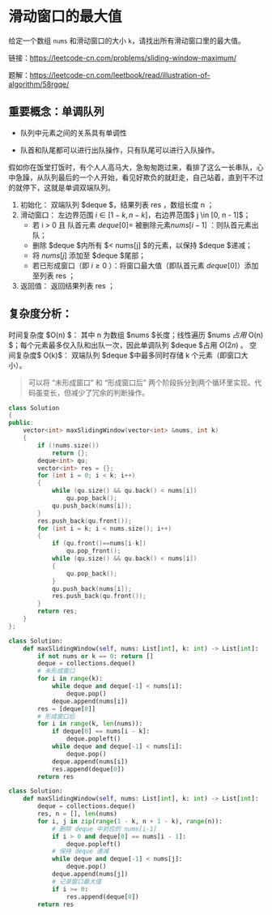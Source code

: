# 滑动窗口的最大值

给定一个数组 `nums` 和滑动窗口的大小 `k`，请找出所有滑动窗口里的最大值。

链接：https://leetcode-cn.com/problems/sliding-window-maximum/

题解：https://leetcode-cn.com/leetbook/read/illustration-of-algorithm/58rgqe/

## **重要概念**：单调队列

- 队列中元素之间的关系具有单调性

- 队首和队尾都可以进行出队操作，只有队尾可以进行入队操作。

假如你在饭堂打饭时，有个人人高马大，急匆匆跑过来，看排了这么一长串队，心中急躁，从队列最后的一个人开始，看见好欺负的就赶走，自己站着，直到干不过的就停下，这就是单调双端队列。

1. 初始化： 双端队列 $deque $，结果列表 res ，数组长度 n ；
2. 滑动窗口： 左边界范围 $i \in [1 - k, n - k]$，右边界范围$ j \in [0, n - 1]$；
   - 若 i > 0 且 队首元素 $deque[0]=$ 被删除元素$nums[i−1]$ ：则队首元素出队；
   - 删除 $deque $内所有 $< nums[j] $的元素，以保持 $deque $递减；
   - 将 $nums[j]$ 添加至 $deque $尾部；
   - 若已形成窗口（即 $i \geq 0$ ）：将窗口最大值（即队首元素 $deque[0]$）添加至列表 res ；
3. 返回值： 返回结果列表 res ；

## 复杂度分析：

时间复杂度 $O(n) $： 其中 n 为数组 $nums $长度；线性遍历 $nums $占用$ O(n) $；每个元素最多仅入队和出队一次，因此单调队列 $deque $占用 $O(2n)$ 。
空间复杂度$ O(k)$： 双端队列 $deque $中最多同时存储 k 个元素（即窗口大小）。

> 可以将 “未形成窗口” 和 “形成窗口后” 两个阶段拆分到两个循环里实现。代码虽变长，但减少了冗余的判断操作。

```cpp
class Solution
{
public:
    vector<int> maxSlidingWindow(vector<int> &nums, int k)
    {
        if (!nums.size())
            return {};
        deque<int> qu;
        vector<int> res = {};
        for (int i = 0; i < k; i++)
        {
            while (qu.size() && qu.back() < nums[i])
                qu.pop_back();
            qu.push_back(nums[i]);
        }
        res.push_back(qu.front());
        for (int i = k; i < nums.size(); i++)
        {
            if (qu.front()==nums[i-k])
                qu.pop_front();
            while (qu.size() && qu.back() < nums[i])
            {
                qu.pop_back();
            }
            qu.push_back(nums[i]);
            res.push_back(qu.front());
        }
        return res;
    }
};
```

```python
class Solution:
    def maxSlidingWindow(self, nums: List[int], k: int) -> List[int]:
        if not nums or k == 0: return []
        deque = collections.deque()
        # 未形成窗口
        for i in range(k):
            while deque and deque[-1] < nums[i]:
                deque.pop()
            deque.append(nums[i])
        res = [deque[0]]
        # 形成窗口后
        for i in range(k, len(nums)):
            if deque[0] == nums[i - k]:
                deque.popleft()
            while deque and deque[-1] < nums[i]:
                deque.pop()
            deque.append(nums[i])
            res.append(deque[0])
        return res
```

```python
class Solution:
    def maxSlidingWindow(self, nums: List[int], k: int) -> List[int]:
        deque = collections.deque()
        res, n = [], len(nums)
        for i, j in zip(range(1 - k, n + 1 - k), range(n)):
            # 删除 deque 中对应的 nums[i-1]
            if i > 0 and deque[0] == nums[i - 1]:
                deque.popleft()
            # 保持 deque 递减
            while deque and deque[-1] < nums[j]:
                deque.pop()
            deque.append(nums[j])
            # 记录窗口最大值
            if i >= 0:
                res.append(deque[0])
        return res
```


